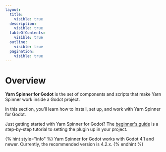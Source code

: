 ```yaml
---
layout:
  title:
    visible: true
  description:
    visible: true
  tableOfContents:
    visible: true
  outline:
    visible: true
  pagination:
    visible: true
---
```


# Overview

**Yarn Spinner for Godot** is the set of components and scripts that make Yarn Spinner work inside a Godot project.

In this section, you’ll learn how to install, set up, and work with Yarn Spinner for Godot.

Just getting started with Yarn Spinner for Godot? The [beginner's guide](../beginners-guide/using-a-game-engine/yarn-spinner-for-godot.md) is a step-by-step tutorial to setting the plugin up in your project.

{% hint style="info" %}
Yarn Spinner for Godot works with Godot 4.1 and newer. Currently, the recommended version is 4.2.x.
{% endhint %}
